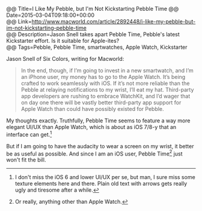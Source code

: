 @@ Title=I Like My Pebble, but I'm Not Kickstarting Pebble Time 
@@ Date=2015-03-04T09:18:00+00:00  
@@ Link=http://www.macworld.com/article/2892448/i-like-my-pebble-but-im-not-kickstarting-pebble-time  
@@ Description=Jason Snell takes apart Pebble Time, Pebble's latest Kickstarter effort. Is it suitable for Apple-ites?  
@@ Tags=Pebble, Pebble Time, smartwatches, Apple Watch, Kickstarter  

Jason Snell of Six Colors, writing for Macworld:
>In the end, though, if I’m going to invest in a new smartwatch, and I’m an iPhone user, my money has to go to the Apple Watch. It’s being crafted to work seamlessly with iOS. If it’s not more reliable than the Pebble at relaying notifications to my wrist, I’ll eat my hat. Third-party app developers are rushing to embrace WatchKit, and I’d wager that on day one there will be vastly better third-party app support for Apple Watch than could have possibly existed for Pebble.

My thoughts exactly. Truthfully, Pebble Time seems to feature a way more elegant UI/UX than Apple Watch, which is about as iOS 7/8-y that an interface can get.[^id]

But if I am going to have the audacity to wear a screen on  my wrist, it better be as useful as possible. And since I am an iOS user, Pebble Time[^or] just won't fit the bill.

[^id]: I don't miss the iOS 6 and lower UI/UX per se, but man, I sure miss some texture elements here and there. Plain old text with arrows gets really ugly and tiresome after a while.
[^or]: Or really, anything other than Apple Watch.